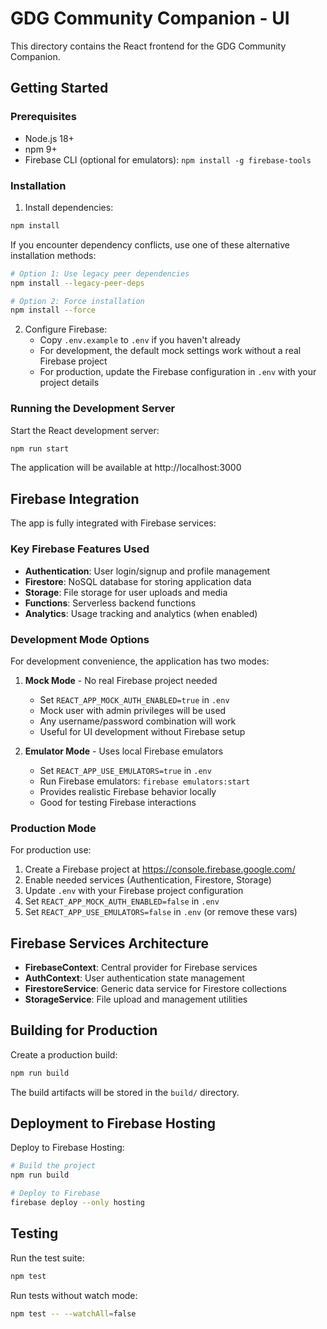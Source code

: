 # GDG Community Companion - UI

This directory contains the React frontend for the GDG Community Companion.

## Getting Started

### Prerequisites
- Node.js 18+ 
- npm 9+
- Firebase CLI (optional for emulators): `npm install -g firebase-tools`

### Installation

1. Install dependencies:
```bash
npm install
```

If you encounter dependency conflicts, use one of these alternative installation methods:
```bash
# Option 1: Use legacy peer dependencies
npm install --legacy-peer-deps

# Option 2: Force installation
npm install --force
```

2. Configure Firebase:
   - Copy `.env.example` to `.env` if you haven't already
   - For development, the default mock settings work without a real Firebase project
   - For production, update the Firebase configuration in `.env` with your project details

### Running the Development Server

Start the React development server:
```bash
npm run start
```

The application will be available at http://localhost:3000

## Firebase Integration

The app is fully integrated with Firebase services:

### Key Firebase Features Used
- **Authentication**: User login/signup and profile management
- **Firestore**: NoSQL database for storing application data
- **Storage**: File storage for user uploads and media
- **Functions**: Serverless backend functions
- **Analytics**: Usage tracking and analytics (when enabled)

### Development Mode Options

For development convenience, the application has two modes:

1. **Mock Mode** - No real Firebase project needed
   - Set `REACT_APP_MOCK_AUTH_ENABLED=true` in `.env`
   - Mock user with admin privileges will be used
   - Any username/password combination will work
   - Useful for UI development without Firebase setup

2. **Emulator Mode** - Uses local Firebase emulators
   - Set `REACT_APP_USE_EMULATORS=true` in `.env` 
   - Run Firebase emulators: `firebase emulators:start`
   - Provides realistic Firebase behavior locally
   - Good for testing Firebase interactions

### Production Mode
For production use:

1. Create a Firebase project at https://console.firebase.google.com/
2. Enable needed services (Authentication, Firestore, Storage)
3. Update `.env` with your Firebase project configuration
4. Set `REACT_APP_MOCK_AUTH_ENABLED=false` in `.env`
5. Set `REACT_APP_USE_EMULATORS=false` in `.env` (or remove these vars)

## Firebase Services Architecture

- **FirebaseContext**: Central provider for Firebase services
- **AuthContext**: User authentication state management
- **FirestoreService**: Generic data service for Firestore collections
- **StorageService**: File upload and management utilities

## Building for Production

Create a production build:
```bash
npm run build
```

The build artifacts will be stored in the `build/` directory.

## Deployment to Firebase Hosting

Deploy to Firebase Hosting:
```bash
# Build the project
npm run build

# Deploy to Firebase
firebase deploy --only hosting
```

## Testing

Run the test suite:
```bash
npm test
```

Run tests without watch mode:
```bash
npm test -- --watchAll=false
```